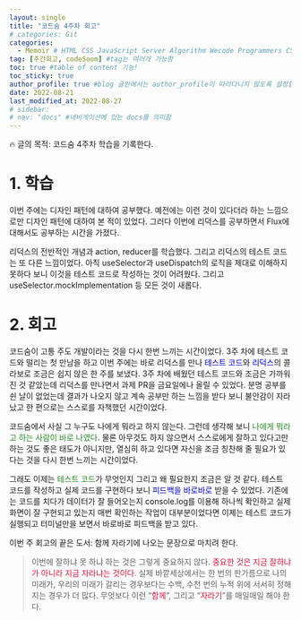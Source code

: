 ```yaml
---
layout: single
title: "코드숨 4주차 회고"
# categories: Git
categories:
  - Memoir # HTML CSS JavaScript Server Algorithm Wecode Programmers CS vsCode
tag: [주간회고, codeSoom] #tag는 여러개 가능함
toc: true #table of content 기능!
toc_sticky: true
author_profile: true #blog 글안에서는 author_profile이 따라다니지 않도록 설정함
date: 2022-08-21
last_modified_at: 2022-08-27
# sidebar:
# nav: "docs" #네비게이션에 있는 docs를 의미함
---
```

<style>
.red {
  color: crimson;
}

.blue {
  color: mediumblue;
}

.green {
  color: forestgreen;
}
</style>

🔥 글의 목적: 코드숨 4주차 학습을 기록한다.

# 1. 학습

이번 주에는 디자인 패턴에 대하여 공부했다. 예전에는 이런 것이 있다더라 하는 느낌으로만 디자인 패턴에 대하여 본 적이 있었다. 그러다 이번에 리덕스를 공부하면서 Flux에 대해서도 공부하는 시간을 가졌다.

리덕스의 전반적인 개념과 action, reducer를 학습했다. 그리고 리덕스의 테스트 코드는 또 다른 느낌이었다. 아직 useSelector과 useDispatch의 로직을 제대로 이해하지 못하다 보니 이것을 테스트 코드로 작성하는 것이 어려웠다. 그리고 useSelector.mockImplementation 등 모든 것이 새롭다.

# 2. 회고

코드숨이 고통 주도 개발이라는 것을 다시 한번 느끼는 시간이었다. 3주 차에 테스트 코드와 떨리는 첫 만남을 하고 이번 주에는 바로 리덕스를 만나 <span class="blue">테스트 코드</span>와 <span class="blue">리덕스</span>의 콜라보로 조금은 쉽지 않은 한 주를 보냈다. 3주 차에 배웠던 테스트 코드와 조금은 가까워진 것 같았는데 리덕스를 만나면서 과제 PR을 금요일에나 올릴 수 있었다. 분명 공부를 쉰 날이 없었는데 결과가 나오지 않고 계속 공부만 하는 느낌을 받다 보니 불안감이 자라났고 한 편으로는 스스로를 자책했던 시간이었다.

코드숨에서 사실 그 누구도 나에게 뭐라고 하지 않는다. 그런데 생각해 보니 <span class="green">나에게 뭐라고 하는 사람이 바로 나였다</span>. 물론 아무것도 하지 않으면서 스스로에게 잘하고 있다고만 하는 것도 좋은 태도가 아니지만, 열심히 하고 있다면 자신을 조금 칭찬해 줄 필요가 있다는 것을 다시 한번 느끼는 시간이었다.

그래도 이제는 <span class="green">테스트 코드</span>가 무엇인지 그리고 왜 필요한지 조금은 알 것 같다. 테스트 코드를 작성하고 실제 코드를 구현하다 보니 <span class="blue">피드백을 바로바로</span> 받을 수 있었다. 기존에는 코드를 치다가 데이터가 잘 들어오는지 console.log를 이용해 하나씩 확인하고 실제 화면이 잘 구현되고 있는지 매번 확인하는 작업이 대부분이었다면 이제는 테스트 코드가 실행되고 터미널만을 보면서 바로바로 피드백을 받고 있다.

이번 주 회고의 끝은 도서: 함께 자라기에 나오는 문장으로 마치려 한다. 

> 이번에 잘하냐 못 하냐 하는 것은 그렇게 중요하지 않다. <span class="red">중요한 것은 지금 잘하냐가 아니라 지금 자라냐는 것이다</span>. 실제 바깥세상에서는 한 번의 판가름으로 나의 미래가, 우리의 미래가 갈리는 경우보다는 수백, 수천 번의 누적 위에 서서히 정해지는 경우가 더 많다. 무엇보다 이런 “<span class="red">함께</span>”, 그리고 “<span class="red">자라기</span>”를 매일매일 해야 한다.
>

<!-- ⓵ ⓶ ⓷ ⓸ ⓹ ⓺ ⓻ ⓼ ⓽ ⓾ -->

<!-- ### 2. Link 넣기

```
유형 1: [gunhee's coding blog] : [gunhee's coding blog](https://gunhee-jeong.github.io/)
유형 2: (URL 자동연결) : <https://gunhee-jeong.github.io/>
유형 3: (동일 파일 내 '문단으로 이동') : [1. Header로 이동](###-1-header)

```

유형 1: (설명어를 입력) : [gunhee's coding blog](https://gunhee-jeong.github.io/)
유형 2: (URL 자동연결) : <https://gunhee-jeong.github.io/>
유형 3: (동일 파일 내 '문단으로 이동') : [1. Header로 이동](#1-header)
유형 3의 방법

1. 특수문자를 제거
2. 스페이스는 -로 바꾸고
3. 대문자는 소문자로!
   그래서 ### 1. Header -> #1-header

## Link: [google][https://www.google.com/]

### 3. 수평선

```

---

```

---

### 4. 라인 바꾸기

```

스페이스바를 2번 눌러주면 다음칸으로
이동할 수 있어요!

```

---

스페이스바를 2번 눌러주면
다음칸으로 이동할 수 있어요!

### 5. list 만들기

```

1. 1번
2. 2번
3. 3번

- 순서없는 list
  - 순서없는 list
    - 순서없는 list

```

1. 1번
2. 2번
3. 3번

- 순서없는 list
  - 순서없는 list
    - 순서없는 list

---

### 6. font 관련

```

**진하게** -> 볼드
_기울여서_ -> 이탤릭체
~~취소선~~ -> 취소선

<ul>밑줄넣기</ul> -> 밑줄
<span style="color:red">빨간 글씨</span> -> 글자색
이것이 `인라인` 입니다 -> 인라인 코드
```

**진하게** -> 볼드
_기울여서_ -> 이탤릭체
~~취소선~~ -> 취소선
<u>밑줄넣기</u> -> 밑줄
<span style="color:red">빨간 글씨</span>
이것이 `인라인` 입니다 -> 인라인 코드

---

### 7. 인용구문

```
> coding
>
> > JavaScript
> >
> > > 내가 프짱!
```

> coding
>
> > JavaScript
> >
> > > 내가 프짱!

---

### 8. 이미지 삽입

```
유형1: ('사이즈를 조절' -> HTML 태그 사용) : <img src="https://gunhee-jeong.github.io/assets/images/blogLogo.png" width="400" height="200">
유형2: (이미지 삽입 후 -> 링크 걸기)
[![이미지](https://gunhee-jeong.github.io/assets/images/blogLogo/blogLogo.png)](https://gunhee-jeong.github.io/)
```

유형1: ('사이즈를 조절' -> HTML 태그 사용) : <img src="https://gunhee-jeong.github.io/assets/images/blogLogo.png" width="400" height="200">
유형2: (이미지 삽입 후 -> 링크 걸기)
[![이미지](https://gunhee-jeong.github.io/assets/images/blogLogo.png)](https://gunhee-jeong.github.io/)

### 9. 표 만들기

```
||국어|영어|
| :--- | ---: | :--: |
|건희 | 100점 | 100점
|철수 | 100점 | 100점
```

|      |  국어 | 영어  |
| :--- | ----: | :---: |
| 건희 | 100점 | 100점 |
| 철수 | 100점 | 100점 |

> - header를 넣고 싶은 경우 ---을 사용하고 :을 이용하여 정렬에 사용함!

### 10. 토글 만들기

```
<details>
<summary>여기를 누르세요</summary>
<div markdown="1">
숨겨진 내용
</div>
</details>
```

<details>
<summary>여기를 누르세요</summary>
<div markdown="1">
숨겨진 내용
</div>
</details> -->
